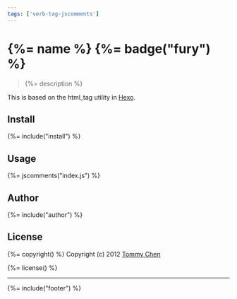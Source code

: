 ```yaml
---
tags: ['verb-tag-jscomments']
---
```

<!-- `.verbrc.md` is a README.md template and documentation config file for Verb. See https://github.com/assemble/verb for more info. -->
# {%= name %} {%= badge("fury") %}

> {%= description %}

This is based on the html_tag utility in [Hexo](https://github.com/tommy351/hexo).

## Install
{%= include("install") %}

## Usage
{%= jscomments("index.js") %}

## Author
{%= include("author") %}

## License
{%= copyright() %}
Copyright (c) 2012 [Tommy Chen](https://github.com/tommy351)

{%= license() %}

***

{%= include("footer") %}